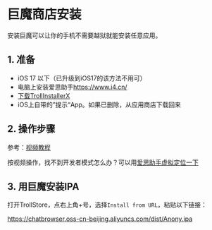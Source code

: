 # 巨魔商店安装

安装巨魔可以让你的手机不需要越狱就能安装任意应用。

## 1. 准备

* iOS 17 以下（已升级到iOS17的该方法不用可）
* 电脑上安装爱思助手<a href="https://www.i4.cn/" target="_blank">https://www.i4.cn/</a>
* [下载TrollInstallerX](https://wwl.lanzoue.com/ip3WQ1uh59eh)
* iOS上自带的”提示“App。如果已删除，从应用商店下载回来

## 2. 操作步骤

参考：<a href="https://www.ixigua.com/7354376456451031615?utm_source=iframe_share" target="_blank">视频教程</a>

按视频操作，找不到开发者模式怎么办？可以用[爱思助手虚拟定位一下](https://www.ios.im/archives/10447.html)

## 3. 用巨魔安装IPA

打开TrollStore，点右上角+号，选择`Install from URL`，粘贴以下链接：

https://chatbrowser.oss-cn-beijing.aliyuncs.com/dist/Anony.ipa

